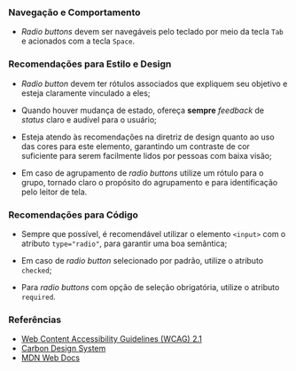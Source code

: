 ### Navegação e Comportamento

-   *Radio buttons* devem ser navegáveis pelo teclado por meio da tecla `Tab` e acionados com a tecla `Space`.

### Recomendações para Estilo e Design

-   *Radio button* devem ter rótulos associados que expliquem seu objetivo e esteja claramente vinculado a eles;

-   Quando houver mudança de estado, ofereça **sempre** *feedback* de *status* claro e audível para o usuário;

-   Esteja atendo às recomendações na diretriz de design quanto ao uso das cores para este elemento, garantindo um contraste de cor suficiente para serem facilmente lidos por pessoas com baixa visão;

-   Em caso de agrupamento de *radio buttons* utilize um rótulo para o grupo, tornado claro o propósito do agrupamento e para identificação pelo leitor de tela.

### Recomendações para Código

-   Sempre que possível, é recomendável utilizar o elemento `<input>` com o atributo `type="radio"`, para garantir uma boa semântica;

-   Em caso de *radio button* selecionado por padrão, utilize o atributo `checked`;

-   Para *radio buttons* com opção de seleção obrigatória, utilize o atributo `required`.

### Referências

-   [Web Content Accessibility Guidelines (WCAG) 2.1](https://www.w3.org/TR/WCAG21/)
-   [Carbon Design System](https://carbondesignsystem.com/components/radio-button/accessibility)
-   [MDN Web Docs](https://developer.mozilla.org/en-US/docs/Web/HTML/Element/input/radio)
